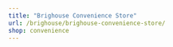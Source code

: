 ```yaml
---
title: "Brighouse Convenience Store"
url: /brighouse/brighouse-convenience-store/
shop: convenience
---
```

